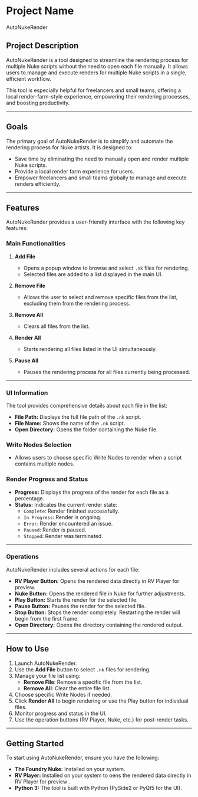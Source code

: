 # Project Name 
AutoNukeRender

## **Project Description**
AutoNukeRender is a tool designed to streamline the rendering process for multiple Nuke scripts without the need to open each file manually. It allows users to manage and execute renders for multiple Nuke scripts in a single, efficient workflow. 

This tool is especially helpful for freelancers and small teams, offering a local render-farm-style experience, empowering their rendering processes, and boosting productivity.

---

## **Goals**
The primary goal of AutoNukeRender is to simplify and automate the rendering process for Nuke artists. It is designed to:
- Save time by eliminating the need to manually open and render multiple Nuke scripts.
- Provide a local render farm experience for users.
- Empower freelancers and small teams globally to manage and execute renders efficiently.

---

## **Features**
AutoNukeRender provides a user-friendly interface with the following key features:

### **Main Functionalities**
1. **Add File**
   - Opens a popup window to browse and select `.nk` files for rendering.
   - Selected files are added to a list displayed in the main UI.

2. **Remove File**
   - Allows the user to select and remove specific files from the list, excluding them from the rendering process.

3. **Remove All**
   - Clears all files from the list.

4. **Render All**
   - Starts rendering all files listed in the UI simultaneously.

5. **Pause All**
   - Pauses the rendering process for all files currently being processed.

---

### **UI Information**
The tool provides comprehensive details about each file in the list:
- **File Path:** Displays the full file path of the `.nk` script.
- **File Name:** Shows the name of the `.nk` script.
- **Open Directory:** Opens the folder containing the Nuke file.

### **Write Nodes Selection**
- Allows users to choose specific Write Nodes to render when a script contains multiple nodes.

### **Render Progress and Status**
- **Progress:** Displays the progress of the render for each file as a percentage.
- **Status:** Indicates the current render state:
  - `Complete`: Render finished successfully.
  - `In Progress`: Render is ongoing.
  - `Error`: Render encountered an issue.
  - `Paused`: Render is paused.
  - `Stopped`: Render was terminated.

---

### **Operations**
AutoNukeRender includes several actions for each file:
- **RV Player Button:** Opens the rendered data directly in RV Player for preview.
- **Nuke Button:** Opens the rendered file in Nuke for further adjustments.
- **Play Button:** Starts the render for the selected file.
- **Pause Button:** Pauses the render for the selected file.
- **Stop Button:** Stops the render completely. Restarting the render will begin from the first frame.
- **Open Directory:** Opens the directory containing the rendered output.

---

## **How to Use**
1. Launch AutoNukeRender.
2. Use the **Add File** button to select `.nk` files for rendering.
3. Manage your file list using:
   - **Remove File**: Remove a specific file from the list.
   - **Remove All**: Clear the entire file list.
4. Choose specific Write Nodes if needed.
5. Click **Render All** to begin rendering or use the Play button for individual files.
6. Monitor progress and status in the UI.
7. Use the operation buttons (RV Player, Nuke, etc.) for post-render tasks.

---

## **Getting Started**
To start using AutoNukeRender, ensure you have the following:
- **The Foundry Nuke:** Installed on your system.
- **RV Player:** Installed on your system to oens the rendered data directly in RV Player for preview .
- **Python 3:** The tool is built with Python (PySide2 or PyQt5 for the UI).